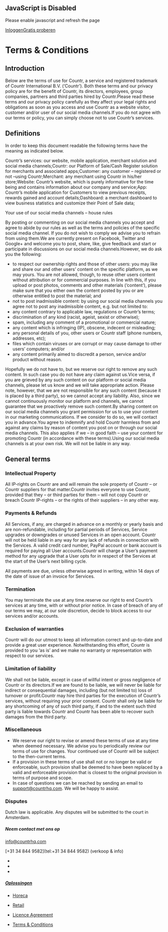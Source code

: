 JavaScript is Disabled
----------------------

Please enable javascript and refresh the page

[](https://www.countrhq.com/)

[Inloggen](https://www.backoffice.countrhq.com/#/auth/login)[Gratis proberen](https://www.backoffice.countrhq.com/#/auth/sign-up)

Terms & Conditions
==================

Introduction
------------

Below are the terms of use for Countr, a service and registered trademark of Countr International B.V. (‘Countr’). Both these terms and our privacy policy are for the benefit of Countr, its directors, employees, group companies, partners and third parties hired by Countr.Please read these terms and our privacy policy carefully as they affect your legal rights and obligations as soon as you access and use Countr as a website visitor, customer and/or user of our social media channels.If you do not agree with our terms or policy, you can simply choose not to use Countr’s services.

Definitions
-----------

In order to keep this document readable the following terms have the meaning as indicated below.

Countr’s services: our website, mobile application, merchant solution and social media channels;Countr: our Platform of Sale/Cash Register solution for merchants and associated apps;Customer: any customer – registered or not –using Countr;Merchant: any merchant using Countr in his/her store;Website: Countr’s website, which is purely informative for the time being and contains information about our company and service;App: Countr’s mobile application for Customers to view previous receipts, rewards gained and account details;Dashboard: a merchant dashboard to view business statistics and customize their Point of Sale data;

Your use of our social media channels – house rules

By posting or commenting on our social media channels you accept and agree to abide by our rules as well as the terms and policies of the specific social media channel. If you do not wish to comply we advise you to refrain from using them.We are currently present on Facebook, Twitter and Google+ and welcome you to post, share, like, give feedback and start or participate in discussions on our social media channels.However, we do ask you the following:

* to respect our ownership rights and those of other users: you may like and share our and other users’ content on the specific platform, as we may yours. You are not allowed, though, to reuse other users content without attribution or for commercial purposes. In line with this, if you upload or post photos, comments and other materials (‘content’), please make sure that you either own the content posted by you or are otherwise entitled to post the material; and
* not to post inadmissible content: by using our social media channels you agree not to post any inadmissible content, e.g. but not limited to:
* any content contrary to applicable law, regulations or Countr’s terms;
* discrimination of any kind (racist, ageist, sexist or otherwise);
* spam, including any comment of a promotional or commercial nature;
* any content which is infringing (IP), obscene, indecent or misleading;
* any personal details of you, other users or Countr staff (phone numbers, addresses, etc);
* files which contain viruses or are corrupt or may cause damage to other users’ computers; and/or
* any content primarily aimed to discredit a person, service and/or product without reason.

Hopefully we do not have to, but we reserve our right to remove any such content. In such case you do not have any claim against us.Vice versa, if you are grieved by any such content on our platform or social media channels, please let us know and we will take appropriate action. Please note, however, that we are not responsible for any such content (because it is placed by a third party), so we cannot accept any liability. Also, since we cannot continuously monitor our platform and channels, we cannot guarantee that we proactively remove such content.By sharing content on our social media channels you grant permission for us to use your content in our marketing communications. If we consider to do so, we will contact you in advance.You agree to indemnify and hold Countr harmless from and against any claims by reason of content you post on or through our social media channels. This also applies if we – in good faith – use your content for promoting Countr (in accordance with these terms).Using our social media channels is at your own risk. We will not be liable in any way.

General terms
-------------

### Intellectual Property

All IP-rights on Countr are and will remain the sole property of Countr – or Countr suppliers for that matter.Countr invites everyone to use Countr, provided that they – or third parties for them – will not copy Countr or breach Countr IP-rights – or the rights of their suppliers – in any other way.

### Payments & Refunds

All Services, if any, are charged in advance on a monthly or yearly basis and are non-refundable, including for partial periods of Services, Service upgrades or downgrades or unused Services in an open account. Countr will not be held liable in any way for any lack of refunds in connection with the Services. A valid credit card number, PayPal account or bank account is required for paying all User accounts.Countr will charge a User’s payment method for any upgrade that a User opts for in respect of the Services at the start of the User’s next billing cycle.

All payments are due, unless otherwise agreed in writing, within 14 days of the date of issue of an invoice for Services.

### Termination

You may terminate the use at any time.reserve our right to end Countr’s services at any time, with or without prior notice. In case of breach of any of our terms we may, at our sole discretion, decide to block access to our services and/or accounts.

### Exclusion of warranties

Countr will do our utmost to keep all information correct and up-to-date and provide a great user experience. Notwithstanding this effort, Countr is provided to you ‘as is’ and we make no warranty or representation with respect to our services.

### Limitation of liability

We shall not be liable, except in case of willful intent or gross negligence of Countr or its directors.If we are found to be liable, we will never be liable for indirect or consequential damages, including (but not limited to) loss of turnover or profit.Countr may hire third parties for the execution of Countr’s services, without requiring your prior consent. Countr shall only be liable for any shortcoming of any of such third party, if and to the extent such third party is liable towards Countr and Countr has been able to recover such damages from the third party.

### Miscellaneous

* We reserve our right to revise or amend these terms of use at any time when deemed necessary. We advise you to periodically review our terms of use for changes. Your continued use of Countr will be subject to the then-current terms.
* If a provision in these terms of use shall not or no longer be valid or enforceable, such provision shall be deemed to have been replaced by a valid and enforceable provision that is closest to the original provision in terms of purpose and scope.
* In case of questions we can be reached by sending an email to support@countrhq.com. We will be happy to assist.

### Disputes

Dutch law is applicable. Any disputes will be submitted to the court in Amsterdam.

[](https://www.countrhq.com/)

##### Neem contact met ons op

[info@countrhq.com](mailto:info@countrhq.com)

[+31 34 844 9582](tel:+31 34 844 9582) (verkoop & info)

* [](https://www.facebook.com/countrhq)
* [](https://www.instagram.com/countrpos)
* [](https://twitter.com/CountrHQ)

##### [Oplossingen](https://www.countrhq.com/)

* [Horeca](https://www.countrhq.com/horeca)
* [Retail](https://www.countrhq.com/retail)

* [Licence Agreement](https://www.countrhq.com/licence-agreement)
* [Terms & Conditions](https://www.countrhq.com/terms-conditions)